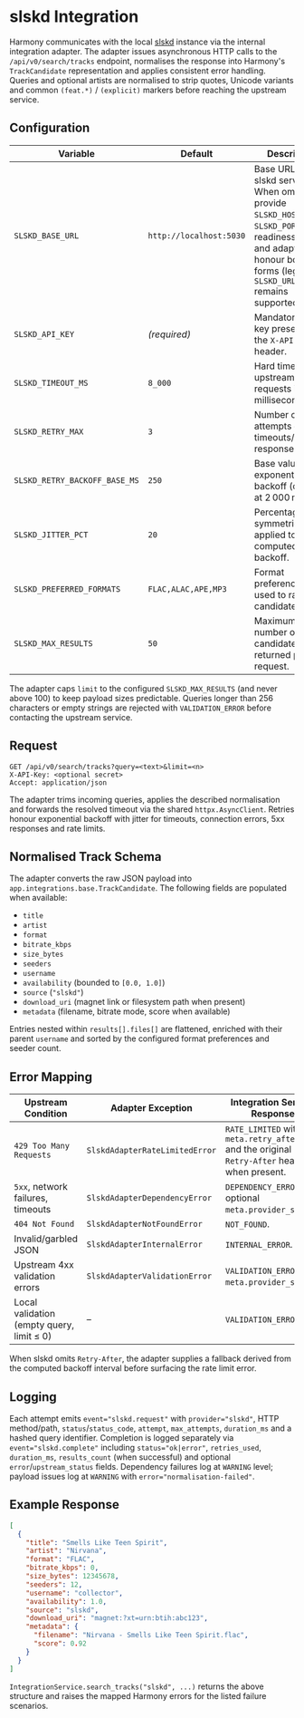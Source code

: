 # slskd Integration

Harmony communicates with the local [slskd](https://github.com/slskd/slskd) instance via the
internal integration adapter. The adapter issues asynchronous HTTP calls to the
`/api/v0/search/tracks` endpoint, normalises the response into Harmony's `TrackCandidate`
representation and applies consistent error handling. Queries and optional artists are normalised
to strip quotes, Unicode variants and common `(feat.*)` / `(explicit)` markers before reaching the
upstream service.

## Configuration

| Variable | Default | Description |
| --- | --- | --- |
| `SLSKD_BASE_URL` | `http://localhost:5030` | Base URL of the slskd service. When omitted, provide `SLSKD_HOST` and `SLSKD_PORT`; the readiness checks and adapter honour both forms (legacy `SLSKD_URL` remains supported). |
| `SLSKD_API_KEY` | _(required)_ | Mandatory API key presented via the `X-API-Key` header. |
| `SLSKD_TIMEOUT_MS` | `8_000` | Hard timeout for upstream requests in milliseconds. |
| `SLSKD_RETRY_MAX` | `3` | Number of retry attempts on timeouts/5xx/429 responses. |
| `SLSKD_RETRY_BACKOFF_BASE_MS` | `250` | Base value for exponential backoff (capped at 2 000 ms). |
| `SLSKD_JITTER_PCT` | `20` | Percentage of symmetric jitter applied to the computed backoff. |
| `SLSKD_PREFERRED_FORMATS` | `FLAC,ALAC,APE,MP3` | Format preference order used to rank candidates. |
| `SLSKD_MAX_RESULTS` | `50` | Maximum number of candidates returned per request. |

The adapter caps `limit` to the configured `SLSKD_MAX_RESULTS` (and never above 100) to keep payload
sizes predictable. Queries longer than 256 characters or empty strings are rejected with
`VALIDATION_ERROR` before contacting the upstream service.

## Request

```
GET /api/v0/search/tracks?query=<text>&limit=<n>
X-API-Key: <optional secret>
Accept: application/json
```

The adapter trims incoming queries, applies the described normalisation and forwards the resolved
timeout via the shared `httpx.AsyncClient`. Retries honour exponential backoff with jitter for
timeouts, connection errors, 5xx responses and rate limits.

## Normalised Track Schema

The adapter converts the raw JSON payload into `app.integrations.base.TrackCandidate`. The following
fields are populated when available:

- `title`
- `artist`
- `format`
- `bitrate_kbps`
- `size_bytes`
- `seeders`
- `username`
- `availability` (bounded to `[0.0, 1.0]`)
- `source` (`"slskd"`)
- `download_uri` (magnet link or filesystem path when present)
- `metadata` (filename, bitrate mode, score when available)

Entries nested within `results[].files[]` are flattened, enriched with their parent `username` and
sorted by the configured format preferences and seeder count.

## Error Mapping

| Upstream Condition | Adapter Exception | Integration Service Response |
| --- | --- | --- |
| `429 Too Many Requests` | `SlskdAdapterRateLimitedError` | `RATE_LIMITED` with `meta.retry_after_ms` and the original `Retry-After` header when present. |
| `5xx`, network failures, timeouts | `SlskdAdapterDependencyError` | `DEPENDENCY_ERROR` with optional `meta.provider_status`. |
| `404 Not Found` | `SlskdAdapterNotFoundError` | `NOT_FOUND`. |
| Invalid/garbled JSON | `SlskdAdapterInternalError` | `INTERNAL_ERROR`. |
| Upstream 4xx validation errors | `SlskdAdapterValidationError` | `VALIDATION_ERROR` with `meta.provider_status`. |
| Local validation (empty query, limit ≤ 0) | – | `VALIDATION_ERROR`. |

When slskd omits `Retry-After`, the adapter supplies a fallback derived from the computed
backoff interval before surfacing the rate limit error.

## Logging

Each attempt emits `event="slskd.request"` with `provider="slskd"`, HTTP method/path,
`status`/`status_code`, `attempt`, `max_attempts`, `duration_ms` and a hashed query identifier.
Completion is logged separately via `event="slskd.complete"` including `status="ok|error"`,
`retries_used`, `duration_ms`, `results_count` (when successful) and optional `error`/`upstream_status`
fields. Dependency failures log at `WARNING` level; payload issues log at `WARNING` with
`error="normalisation-failed"`.

## Example Response

```json
[
  {
    "title": "Smells Like Teen Spirit",
    "artist": "Nirvana",
    "format": "FLAC",
    "bitrate_kbps": 0,
    "size_bytes": 12345678,
    "seeders": 12,
    "username": "collector",
    "availability": 1.0,
    "source": "slskd",
    "download_uri": "magnet:?xt=urn:btih:abc123",
    "metadata": {
      "filename": "Nirvana - Smells Like Teen Spirit.flac",
      "score": 0.92
    }
  }
]
```

`IntegrationService.search_tracks("slskd", ...)` returns the above structure and raises the mapped
Harmony errors for the listed failure scenarios.
